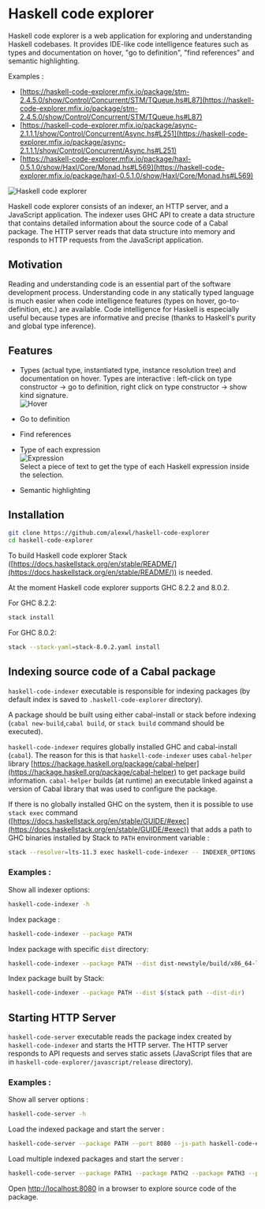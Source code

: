 # Haskell code explorer

Haskell code explorer is a web application for exploring and understanding Haskell codebases. It provides IDE-like code intelligence features such as types and documentation on hover, "go to definition", "find references" and semantic highlighting.

Examples :

- [https://haskell-code-explorer.mfix.io/package/stm-2.4.5.0/show/Control/Concurrent/STM/TQueue.hs#L87](https://haskell-code-explorer.mfix.io/package/stm-2.4.5.0/show/Control/Concurrent/STM/TQueue.hs#L87)
- [https://haskell-code-explorer.mfix.io/package/async-2.1.1.1/show/Control/Concurrent/Async.hs#L251](https://haskell-code-explorer.mfix.io/package/async-2.1.1.1/show/Control/Concurrent/Async.hs#L251)
- [https://haskell-code-explorer.mfix.io/package/haxl-0.5.1.0/show/Haxl/Core/Monad.hs#L569](https://haskell-code-explorer.mfix.io/package/haxl-0.5.1.0/show/Haxl/Core/Monad.hs#L569)

![Haskell code explorer](https://haskell-code-explorer.mfix.io/screenshot.png)

Haskell code explorer consists of an indexer, an HTTP server, and a JavaScript application. The indexer uses GHC API to create a data structure that contains detailed information about the source code of a Cabal package. The HTTP server reads that data structure into memory and responds to HTTP requests from the JavaScript application.

## Motivation

Reading and understanding code is an essential part of the software development process. Understanding code in any statically typed language is much easier when code intelligence features (types on hover, go-to-definition, etc.) are available. Code intelligence for Haskell is especially useful because types are informative and precise (thanks to Haskell's purity and global type inference).

## Features

* Types (actual type, instantiated type, instance resolution tree) and documentation on hover. Types are interactive : left-click on type constructor -> go to definition, right click on type constructor -> show kind signature.<br />
  ![Hover](https://haskell-code-explorer.mfix.io/hover.png)

* Go to definition

* Find references

* Type of each expression<br />
  ![Expression](https://haskell-code-explorer.mfix.io/expressions.png)<br />
  Select a piece of text to get the type of each Haskell expression inside the selection.

* Semantic highlighting

## Installation

```bash
git clone https://github.com/alexwl/haskell-code-explorer
cd haskell-code-explorer
```

To build Haskell code explorer Stack ([https://docs.haskellstack.org/en/stable/README/](https://docs.haskellstack.org/en/stable/README/)) is needed.

At the moment Haskell code explorer supports GHC 8.2.2 and 8.0.2.

For GHC 8.2.2:

```bash
stack install
```

For GHC 8.0.2:

```bash
stack --stack-yaml=stack-8.0.2.yaml install
```


## Indexing source code of a Cabal package

`haskell-code-indexer` executable is responsible for indexing packages (by default index is saved to `.haskell-code-explorer` directory).

A package should be built using either cabal-install or stack before indexing (`cabal new-build`,`cabal build`, or `stack build` command should be executed).

`haskell-code-indexer` requires globally installed GHC and cabal-install (`cabal`). The reason for this is that `haskell-code-indexer` uses `cabal-helper` library [https://hackage.haskell.org/package/cabal-helper](https://hackage.haskell.org/package/cabal-helper) to get package build information. `cabal-helper` builds (at runtime) an executable linked against a version of Cabal library that was used to configure the package.

If there is no globally installed GHC on the system, then it is possible to use `stack exec` command ([https://docs.haskellstack.org/en/stable/GUIDE/#exec](https://docs.haskellstack.org/en/stable/GUIDE/#exec)) that adds a path to GHC binaries installed by Stack to `PATH` environment variable :

```bash
stack --resolver=lts-11.3 exec haskell-code-indexer -- INDEXER_OPTIONS
```

### Examples :

Show all indexer options:
```bash
haskell-code-indexer -h
```

Index package :
```bash
haskell-code-indexer --package PATH
```

Index package with specific `dist` directory:
```bash
haskell-code-indexer --package PATH --dist dist-newstyle/build/x86_64-linux/ghc-8.2.2/hpath-0.9.2
```

Index package built by Stack:
```bash
haskell-code-indexer --package PATH --dist $(stack path --dist-dir)
```

## Starting HTTP Server

`haskell-code-server` executable reads the package index created by `haskell-code-indexer` and starts the HTTP server. The HTTP server responds to API requests and serves static assets (JavaScript files that are in `haskell-code-explorer/javascript/release` directory).

### Examples :

Show all server options :

```bash
haskell-code-server -h
```

Load the indexed package and start the server :

```bash
haskell-code-server --package PATH --port 8080 --js-path haskell-code-explorer/javascript/release
```

Load multiple indexed packages and start the server :

```bash
haskell-code-server --package PATH1 --package PATH2 --package PATH3 --port 8080 --js-path haskell-code-explorer/javascript/release
```

Open [http://localhost:8080](http://localhost:8080) in a browser to explore source code of the package.

